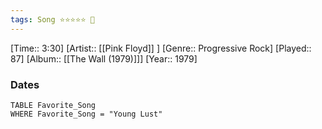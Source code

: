 ```yaml
---
tags: Song ⭐⭐⭐⭐⭐ 💛
---
```

[Time:: 3:30]
[Artist:: [[Pink Floyd]] ]
[Genre:: Progressive Rock]
[Played:: 87]
[Album:: [[The Wall (1979)]]]
[Year:: 1979]
### Dates
````dataview
TABLE Favorite_Song
WHERE Favorite_Song = "Young Lust"
````
